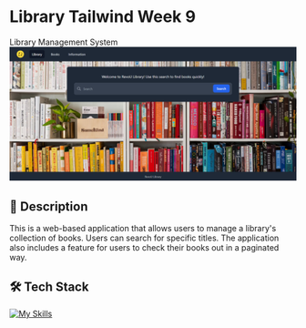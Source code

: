 # Library Tailwind Week 9

Library Management System
![app-banner](banner.png)

## :scroll: Description

This is a web-based application that allows users to manage a library's collection of books. Users can search for specific titles. The application also includes a feature for users to check their books out in a paginated way.

## :hammer_and_wrench: Tech Stack

[![My Skills](https://skillicons.dev/icons?i=js,html,css,tailwind,vscode,express,docker)](https://skillicons.dev)

